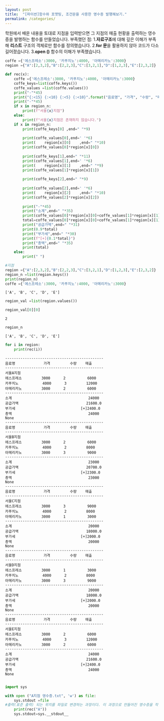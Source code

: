 ```yaml
---
layout: post
title:  "[파이썬]함수와 포맷팅, 조건문을 사용한 영수증 발행해보기."
permalink: /categories/
---
```

학원에서 배운 내용을 토대로 지점을 입력받으면 그 지점의 매출 현황을 출력하는
영수증을 발행하는 함수를 만들었습니다.
부족했던 점: 
1.**자료구조**에 대해 깊은 이해가 부족해 **리스트** 구조의 객체로만 함수를 
정의했습니다.
2.**for 문**을 활용하지 않아 코드가 다소 길어졌습니다.
3.**open ()** 함수의 이해가 부족했습니다.

```python
coffe ={'에스프레소':3000, '카푸치노':4000, '아메리카노':3000}
region ={"A":[2,3,2],"B":[2,2,3],"C":[3,2,1],"D":[1,2,3],"E":[2,3,2]}

def rec(x):
    coffe ={'에스프레소':3000, '카푸치노':4000, '아메리카노':3000}
    coffe_keys=list(coffe.keys())
    coffe_values =list(coffe.values())
    print("-"*45)
    print("{:<15} {:<10} {:<5} {:<10}".format("음료명", "가격", "수량", "매출"))
    print("-"*45)
    if x in region_n:
        print(f"서울{x}지점")
    else:
        print(f"서울{x}지점은 존재하지 않습니다.")
    if x in region_n:    
        print(coffe_keys[0] ,end=" "*9)
        
        print(coffe_values[0],end=' '*6)
        print(    region[x][0]    ,end=" "*10)
        print(coffe_values[0]*region[x][0]) 
        
        print(coffe_keys[1],end=" "*11)
        print(coffe_values[1],end=' '*6)
        print(    region[x][1]    ,end=" "*9)
        print(coffe_values[1]*region[x][1])
       
        print(coffe_keys[2],end=" "*9)
        
        print(coffe_values[2],end=' '*6)
        print(    region[x][2]    ,end=" "*10)
        print(coffe_values[2]*region[x][2])
        
        print("-"*45)
        print("소계",end=" "*35)
        print(coffe_values[0]*region[x][0]+coffe_values[1]*region[x][1]+coffe_values[2]*region[x][2])
        total=coffe_values[0]*region[x][0]+coffe_values[1]*region[x][1]+coffe_values[2]*region[x][2]
        print("공급가액",end=" "*31)
        print(0.9*total)
        print("부가세",end=" "*30)
        print(f"[+]{0.1*total}")
        print("총액",end=" "*35)
        print(total)
    else:
        print(" ")
```


```python
#지점
region ={"A":[2,3,2],"B":[2,2,3],"C":[3,2,1],"D":[1,2,3],"E":[2,3,2]}
region_n =list(region.keys())
print(region_n)
coffe ={'에스프레소':3000, '카푸치노':4000, '아메리카노':3000}
```

    ['A', 'B', 'C', 'D', 'E']
    


```python
region_val =list(region.values())
```


```python
region_val[0][0]
```




    2




```python
region_n
```




    ['A', 'B', 'C', 'D', 'E']




```python
for i in region:
    print(rec(i))
```

    ---------------------------------------------
    음료명             가격         수량    매출        
    ---------------------------------------------
    서울A지점
    에스프레소         3000      2          6000
    카푸치노           4000      3         12000
    아메리카노         3000      2          6000
    ---------------------------------------------
    소계                                   24000
    공급가액                               21600.0
    부가세                              [+]2400.0
    총액                                   24000
    None
    ---------------------------------------------
    음료명             가격         수량    매출        
    ---------------------------------------------
    서울B지점
    에스프레소         3000      2          6000
    카푸치노           4000      2         8000
    아메리카노         3000      3          9000
    ---------------------------------------------
    소계                                   23000
    공급가액                               20700.0
    부가세                              [+]2300.0
    총액                                   23000
    None
    ---------------------------------------------
    음료명             가격         수량    매출        
    ---------------------------------------------
    서울C지점
    에스프레소         3000      3          9000
    카푸치노           4000      2         8000
    아메리카노         3000      1          3000
    ---------------------------------------------
    소계                                   20000
    공급가액                               18000.0
    부가세                              [+]2000.0
    총액                                   20000
    None
    ---------------------------------------------
    음료명             가격         수량    매출        
    ---------------------------------------------
    서울D지점
    에스프레소         3000      1          3000
    카푸치노           4000      2         8000
    아메리카노         3000      3          9000
    ---------------------------------------------
    소계                                   20000
    공급가액                               18000.0
    부가세                              [+]2000.0
    총액                                   20000
    None
    ---------------------------------------------
    음료명             가격         수량    매출        
    ---------------------------------------------
    서울E지점
    에스프레소         3000      2          6000
    카푸치노           4000      3         12000
    아메리카노         3000      2          6000
    ---------------------------------------------
    소계                                   24000
    공급가액                               21600.0
    부가세                              [+]2400.0
    총액                                   24000
    None
    


```python

import sys

with open ("A지점 영수증.txt", 'w') as file:
    sys.stdout =file 
#출력(표준 출력) 되는 위치를 파일로 변경하는 과정이다. 이 과정으로 만들어진 영수증을 작업 공간에 txt 파일로 저장이 가능해진다
    print(rec("A"))
    sys.stdout=sys.__stdout__
```


```python

```
